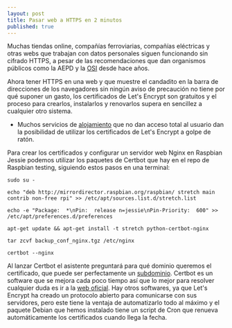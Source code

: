 ```yaml
---
layout: post
title: Pasar web a HTTPS en 2 minutos
published: true
---
```


Muchas tiendas online, compañías ferroviarias, compañías eléctricas y otras webs que trabajan con datos personales siguen funcionando sin cifrado HTTPS, a pesar de las recomendaciones que dan organismos públicos como la AEPD y la [OSI](https://www.osi.es/es/actualidad/blog/2012/03/26/compra-por-el-movil-de-forma-segura) desde hace años.

Ahora tener HTTPS en una web y que muestre el candadito en la barra de direcciones de los navegadores sin ningún aviso de precaución no tiene por qué suponer un gasto, los certificados de Let's Encrypt son gratuitos y el proceso para crearlos, instalarlos y renovarlos supera en sencillez a cualquier otro sistema.

* Muchos servicios de [alojamiento](https://community.letsencrypt.org/t/web-hosting-who-support-lets-encrypt/6920) que no dan acceso total al usuario dan la posibilidad de utilizar los certificados de Let's Encrypt a golpe de ratón.

Para crear los certificados y configurar un servidor web Nginx en Raspbian Jessie podemos utilizar los paquetes de Certbot que hay en el repo de Raspbian testing, siguiendo estos pasos en una terminal:


```sudo su -```

```echo "deb http://mirrordirector.raspbian.org/raspbian/ stretch main contrib non-free rpi" >> /etc/apt/sources.list.d/stretch.list```

```echo -e "Package:  *\nPin:  release n=jessie\nPin-Priority:  600" >> /etc/apt/preferences.d/preferences```

```apt-get update && apt-get install -t stretch python-certbot-nginx```

```tar zcvf backup_conf_nginx.tgz /etc/nginx```

```certbot --nginx```


Al lanzar Certbot el asistente preguntará para qué dominio queremos el certificado, que puede ser perfectamente un [subdominio](https://community.letsencrypt.org/t/will-you-issue-certificates-for-third-level-domains-too/1962). Certbot es un software que se mejora cada poco tiempo así que lo mejor para resolver cualquier duda es ir a la [web oficial](https://certbot.eff.org/docs/using.html). Hay otros softwares, ya que Let's Encrypt ha creado un protocolo abierto para comunicarse con sus servidores, pero este tiene la ventaja de automatizarlo todo al máximo y el paquete Debian que hemos instalado tiene un script de Cron que renueva automáticamente los certificados cuando llega la fecha.
